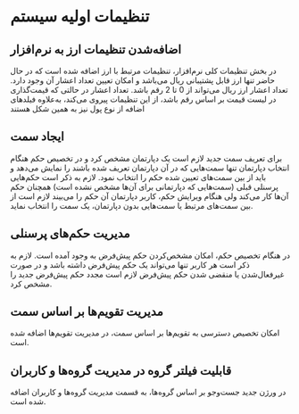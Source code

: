 # تنظیمات اولیه سیستم 

## اضافه‌شدن تنظیمات ارز به نرم‌افزار

در بخش تنظیمات کلی نرم‌افزار، تنظیمات مرتبط با ارز اضافه شده است که در حال حاضر تنها ارز قابل پشتیبانی ریال می‌باشد و امکان تعیین تعداد اعشار آن وجود دارد.
تعداد اعشار ارز ریال می‌تواند از 0 تا 2 رقم باشد.
تعداد اعشار در حالتی که قیمت‌گذاری در لیست قیمت بر اساس رقم باشد، از این تنظیمات پیروی می‌کند، به‌علاوه فیلدهای اضافه از نوع پول نیز به همین شکل هستند

## ایجاد سمت‌

برای تعریف سمت جدید لازم است یک دپارتمان مشخص کرد و در تخصیص حکم هنگام انتخاب دپارتمان تنها سمت‌هایی که در آن دپارتمان تعریف شده باشند را نمایش می‌دهد و باید از بین سمت‌های تعیین شده حکم را انتخاب نمود. لازم به ذکر است حکم‌هایی پرسنلی قبلی (سمت‌هایی که دپارتمانی برای آن‌ها مشخص نشده است) همچنان حکم آن‌ها کار می‌کند ولی هنگام ویرایش حکم، کاربر دپارتمان آن حکم را می‌بیند لازم است از بین سمت‌های مرتبط یا سمت‌هایی بدون دپارتمان، یک سمت را انتخاب نماید.

## مدیریت حکم‌های پرسنلی

در هنگام تخصیص حکم، امکان مشخص‌کردن حکم پیش‌فرض به وجود آمده است. لازم به ذکر است هر کاربر تنها می‌تواند یک حکم پیش‌فرض داشته باشد و در صورت غیرفعال‌شدن یا منقضی شدن حکم پیش‌فرض لازم است مجدد حکم پیش‌فرض جدید را مشخص کرد.

## مدیریت تقویم‌ها بر اساس سمت

امکان تخصیص دسترسی به تقویم‌ها بر اساس سمت، در مدیریت تقویم‌ها اضافه شده است.


## قابلیت فیلتر گروه در مدیریت گروه‌ها و کاربران

در ورژن جدید جست‌وجو بر اساس گروه‌ها، به قسمت مدیریت گروه‌ها و کاربران اضافه شده است.
